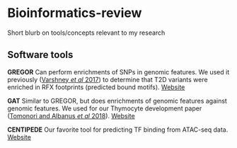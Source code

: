# Bioinformatics-review
Short blurb on tools/concepts relevant to my research

## Software tools
**GREGOR** Can perform enrichments of SNPs in genomic features. We used it previously ([Varshney *et al* 2017](http://www.pnas.org/content/114/9/2301.long)) to determine that T2D variants were enriched in RFX footprints (predicted bound motifs). [Website](http://csg.sph.umich.edu/GREGOR/)

**GAT** Similar to GREGOR, but does enrichments of genomic features against genomic features. We used for our Thymocyte development paper ([Tomonori and Albanus *et al* 2018](https://www.nature.com/articles/s41598-018-23774-9)). [Website](https://gat.readthedocs.io/en/latest/)

**CENTIPEDE** Our favorite tool for predicting TF binding from ATAC-seq data. [Website](http://centipede.uchicago.edu/)
